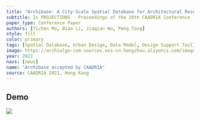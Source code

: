 ```yaml
---
title: "Archibase: A City-Scale Spatial Database for Architectural Research"
subtitle: In PROJECTIONS - Proceedings of the 26th CAADRIA Conference - Volume 2, Hong Kong, 29 March - 1 April 2021, pages 519–528
paper_type: Conference Paper
authors: [Yichen Mo, Biao Li, Jiaqian Wu, Peng Tang]
style: fill
color: primary
tags: [Spatial Database, Urban Desige, Data Model, Design Support Tool]
image: https://archialgo-com-sources.oss-cn-hangzhou.aliyuncs.com/images/202301171401579.png
year: 2021
navs: [news]
name: "Archibase accepted by CAADRIA"
source: CAADRIA 2021, Hong Kong
---
```



## Demo

![]({{page.image}})
